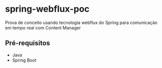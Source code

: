 # spring-webflux-poc

Prova de conceito usando tecnologia webflux do Spring para comunicação em tempo real com Content Manager

## Pré-requisitos

* Java
* Spring Boot
